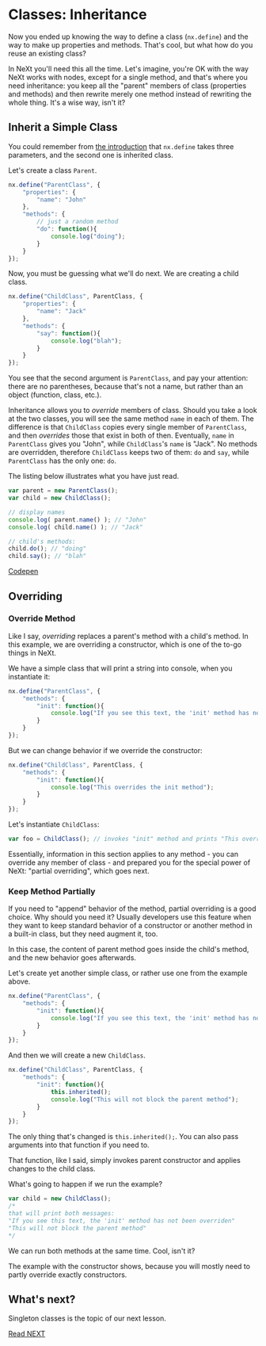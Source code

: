 # Classes: Inheritance
Now you ended up knowing the way to define a class (```nx.define```) and the way to make up properties and methods. That's cool, but what how do you reuse an existing class? 

In NeXt you'll need this all the time. Let's imagine, you're OK with the way NeXt works with nodes, except for a single method, and that's where you need inheritance: you keep all the "parent" members of class (properties and methods) and then rewrite merely one method instead of rewriting the whole thing. It's a wise way, isn't it?

## Inherit a Simple Class

You could remember from [the introduction](./tutorial-004.md) that ```nx.define``` takes three parameters, and the second one is inherited class.

Let's create a class ```Parent```.

```JavaScript
nx.define("ParentClass", {
	"properties": {
		"name": "John"
	},
	"methods": {
		// just a random method
		"do": function(){
			console.log("doing");
		}
	}
});
```

Now, you must be guessing what we'll do next. We are creating a child class. 

```JavaScript
nx.define("ChildClass", ParentClass, {
	"properties": {
		"name": "Jack"
	},
	"methods": {
		"say": function(){
			console.log("blah");
		}
	}
});
```

You see that the second argument is ```ParentClass```, and pay your attention: there are no parentheses, because that's not a name, but rather than an object (function, class, etc.).

Inheritance allows you to *override* members of class. Should you take a look at the two classes, you will see the same method ```name``` in each of them. The difference is that ```ChildClass``` copies every single member of ```ParentClass```, and then *overrides* those that exist in both of then. Eventually, ```name``` in ```ParentClass``` gives you "John", while ```ChildClass```'s ```name``` is "Jack". No methods are overridden, therefore ```ChildClass``` keeps two of them: ```do``` and ```say```, while ```ParentClass``` has the only one: ```do```.

The listing below illustrates what you have just read.

```JavaScript
var parent = new ParentClass();
var child = new ChildClass();

// display names
console.log( parent.name() ); // "John"
console.log( child.name() ); // "Jack"

// child's methods:
child.do(); // "doing"
child.say(); // "blah"
```

[Codepen](http://codepen.io/NEXTSUPPORT/pen/BzZbAk)

## Overriding

### Override Method
Like I say, *overriding* replaces a parent's method with a child's method. In this example, we are overriding a constructor, which is one of the to-go things in NeXt.

We have a simple class that will print a string into console, when you instantiate it:

```JavaScript
nx.define("ParentClass", {
	"methods": {
		"init": function(){
			console.log("If you see this text, the 'init' method has not been overriden");
		}
	}
});
```

But we can change behavior if we override the constructor:

```JavaScript
nx.define("ChildClass", ParentClass, {
	"methods": {
		"init": function(){
			console.log("This overrides the init method");
		}
	}
});
```

Let's instantiate ```ChildClass```:

```JavaScript
var foo = ChildClass(); // invokes "init" method and prints "This overrides the init method" to the console
```

Essentially, information in this section applies to any method - you can override any member of class - and prepared you for the special power of NeXt: "partial overriding", which goes next.

### Keep Method Partially
If you need to "append" behavior of the method, partial overriding is a good choice. Why should you need it? Usually developers use this feature when they want to keep standard behavior of a constructor or another method in a built-in class, but they need augment it, too.

In this case, the content of parent method goes inside the child's method, and the new behavior goes afterwards.

Let's create yet another simple class, or rather use one from the example above.

```JavaScript
nx.define("ParentClass", {
	"methods": {
		"init": function(){
			console.log("If you see this text, the 'init' method has not been overriden");
		}
	}
});
```

And then we will create a new ```ChildClass```.

```JavaScript
nx.define("ChildClass", ParentClass, {
	"methods": {
		"init": function(){
			this.inherited();
			console.log("This will not block the parent method");
		}
	}
});
```

The only thing that's changed is ```this.inherited();```. You can also pass arguments into that function if you need to.

That function, like I said, simply invokes parent constructor and applies changes to the child class.

What's going to happen if we run the example?

```JavaScript
var child = new ChildClass();
/* 
that will print both messages:
"If you see this text, the 'init' method has not been overriden"
"This will not block the parent method"
*/
```

We can run both methods at the same time. Cool, isn't it? 

The example with the constructor shows, because you will mostly need to partly override exactly constructors.

## What's next?
Singleton classes is the topic of our next lesson. 

[Read NEXT](tutorial-004-4.md)